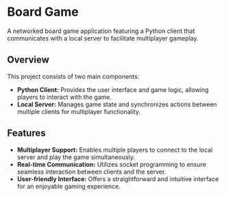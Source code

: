 # Board Game

A networked board game application featuring a Python client that communicates with a local server to facilitate multiplayer gameplay.

## Overview

This project consists of two main components:

- **Python Client:** Provides the user interface and game logic, allowing players to interact with the game.
- **Local Server:** Manages game state and synchronizes actions between multiple clients for multiplayer functionality.

## Features

- **Multiplayer Support:** Enables multiple players to connect to the local server and play the game simultaneously.
- **Real-time Communication:** Utilizes socket programming to ensure seamless interaction between clients and the server.
- **User-friendly Interface:** Offers a straightforward and intuitive interface for an enjoyable gaming experience.
